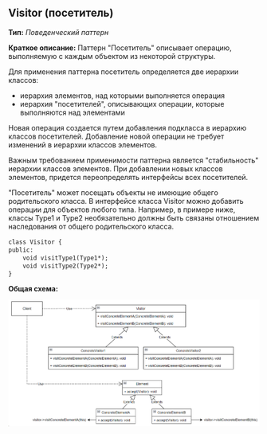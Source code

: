 ## Visitor (посетитель)

**Тип:** *Поведенческий паттерн*

**Краткое описание:**
Паттерн "Посетитель" описывает операцию, выполняемую с каждым объектом из некоторой структуры.

Для применения паттерна посетитель определяется две иерархии классов:
* иерархия элементов, над которыми выполняется операция
* иерархия "посетителей", описывающих операции, которые выполняются над элементами

Новая операция создается путем добавления подкласса в иерархию классов посетителей.
Добавление новой операции не требует изменений в иерархии классов элементов.

Важным требованием применимости паттерна является "стабильность" иерархии классов элементов. 
При добавлении новых классов элементов, придется переопределять интерфейсы всех посетителей.

"Посетитель" может посещать объекты не имеющие общего родительского класса. В интерфейсе класса Visitor
можно добавить операции для объектов любого типа.
Например, в примере ниже, классы Type1 и Type2 необязательно должны быть связаны отношением наследования от
общего родительского класса.

```
class Visitor {
public:
    void visitType1(Type1*);
    void visitType2(Type2*);
}
```

**Общая схема:**

![img.png](img.png)